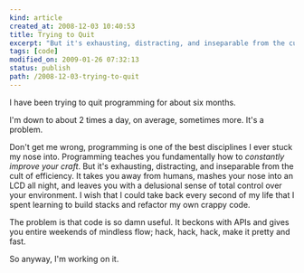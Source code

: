 ```yaml
---
kind: article
created_at: 2008-12-03 10:40:53
title: Trying to Quit
excerpt: "But it's exhausting, distracting, and inseparable from the cult of efficiency. It takes you away from humans, mashes your nose into an LCD all night, and leaves you with a delusional sense of total control over your environment."
tags: [code]
modified_on: 2009-01-26 07:32:13
status: publish 
path: /2008-12-03-trying-to-quit
---
```


I have been trying to quit programming for about six months. 

I'm down to about 2 times a day, on average, sometimes more. It's a problem. 

Don't get me wrong, programming is one of the best disciplines I ever stuck my nose into. Programming teaches you fundamentally how to <em>constantly improve your craft</em>. But it's exhausting, distracting, and inseparable from the cult of efficiency. It takes you away from humans, mashes your nose into an LCD all night, and leaves you with a delusional sense of total control over your environment. I wish that I could take back every second of my life that I spent learning to build stacks and refactor my own crappy code. 

The problem is that code is so damn useful. It beckons with APIs and gives you entire weekends of mindless flow; hack, hack, hack, make it pretty and fast.

So anyway, I'm working on it.